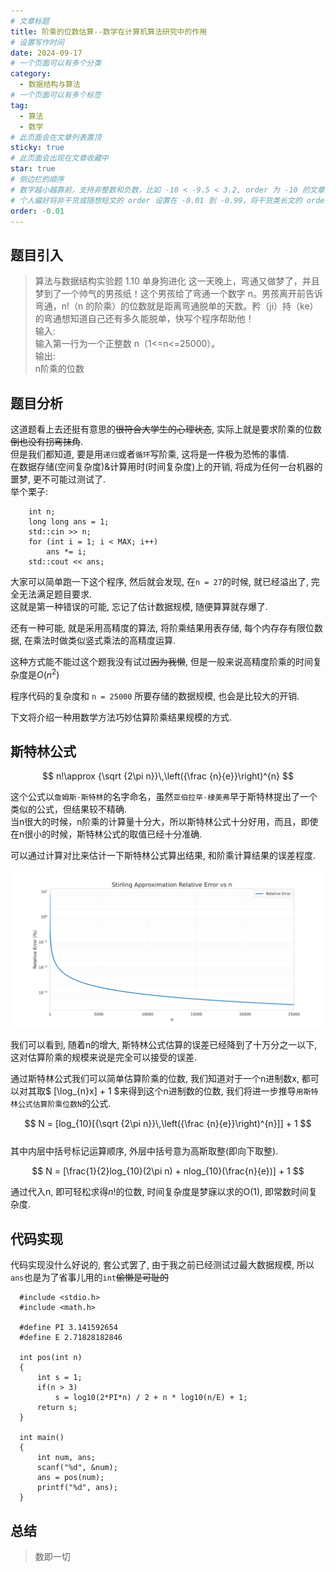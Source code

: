 ```yaml
---
# 文章标题
title: 阶乘的位数估算--数学在计算机算法研究中的作用
# 设置写作时间
date: 2024-09-17
# 一个页面可以有多个分类
category:
  - 数据结构与算法
# 一个页面可以有多个标签
tag:
  - 算法
  - 数学
# 此页面会在文章列表置顶
sticky: true
# 此页面会出现在文章收藏中
star: true
# 侧边栏的顺序
# 数字越小越靠前，支持非整数和负数，比如 -10 < -9.5 < 3.2, order 为 -10 的文章会最靠上。
# 个人偏好将非干货或随想短文的 order 设置在 -0.01 到 -0.99，将干货类长文的 order 设置在 -1 到负无穷。每次新增文章都会在上一篇的基础上递减 order 值。
order: -0.01
--- 
```


## 题目引入

> 算法与数据结构实验题 1.10 单身狗进化
> 这一天晚上，弯通又做梦了，并且梦到了一个帅气的男孩纸！这个男孩给了弯通一个数字 n。男孩离开前告诉弯通，n!（n 的阶乘）的位数就是距离弯通脱单的天数。矜（ji）持（ke）的弯通想知道自己还有多久能脱单，快写个程序帮助他！  
> 输入:  
> 输入第一行为一个正整数 n（1<=n<=25000）。  
> 输出:  
> n阶乘的位数

## 题目分析

这道题看上去还挺有意思的~~很符合大学生的心理状态~~, 实际上就是要求阶乘的位数~~倒也没有拐弯抹角~~.  
但是我们都知道, 要是用`递归`或者`循环`写阶乘, 这将是一件极为恐怖的事情.  
在数据存储(空间复杂度)&计算用时(时间复杂度)上的开销, 将成为任何一台机器的噩梦, 更不可能过测试了.  
举个栗子:  

``` 用循环计算阶乘
    int n;
    long long ans = 1;
    std::cin >> n;
    for (int i = 1; i < MAX; i++)
        ans *= i;
    std::cout << ans;
```  

大家可以简单跑一下这个程序, 然后就会发现, 在`n = 27`的时候, 就已经溢出了, 完全无法满足题目要求.  
这就是第一种错误的可能, 忘记了估计数据规模, 随便算算就存爆了.  

还有一种可能, 就是采用高精度的算法, 将阶乘结果用表存储, 每个内存存有限位数据, 在乘法时做类似竖式乘法的高精度运算.  

这种方式能不能过这个题我没有试过~~因为我懒~~, 但是一般来说高精度阶乘的时间复杂度是$O(n^{2})$  

程序代码的复杂度和 `n = 25000` 所要存储的数据规模, 也会是比较大的开销.  

下文将介绍一种用数学方法巧妙估算阶乘结果规模的方式.

## 斯特林公式

$$ n!\approx {\sqrt {2\pi n}}\,\left({\frac {n}{e}}\right)^{n} $$  

这个公式以`詹姆斯·斯特林`的名字命名，虽然`亚伯拉罕·棣美弗`早于斯特林提出了一个类似的公式，但结果较不精确.  
当n很大的时候，n阶乘的计算量十分大，所以斯特林公式十分好用，而且，即使在n很小的时候，斯特林公式的取值已经十分准确.  

可以通过计算对比来估计一下斯特林公式算出结果, 和阶乘计算结果的误差程度.  

![Stirling Approximation Relative Error vs n](../.vuepress/public/img/Figure_1.svg)  

我们可以看到, 随着n的增大, 斯特林公式估算的误差已经降到了十万分之一以下, 这对估算阶乘的规模来说是完全可以接受的误差.  

通过斯特林公式我们可以简单估算阶乘的位数, 我们知道对于一个n进制数x, 都可以对其取$ [\log_{n}x] + 1 $来得到这个n进制数的位数, 我们将进一步推导`用斯特林公式估算阶乘位数N`的公式.  

$$ N = [log_{10}[{\sqrt {2\pi n}}\,\left({\frac {n}{e}}\right)^{n}]] + 1 $$  
其中内层中括号标记运算顺序, 外层中括号意为高斯取整(即向下取整).  

$$ N = [\frac{1}{2}log_{10}(2\pi n) + nlog_{10}(\frac{n}{e})] + 1 $$  

通过代入n, 即可轻松求得$n!$的位数, 时间复杂度是梦寐以求的O(1), 即常数时间复杂度.

## 代码实现

代码实现没什么好说的, 套公式罢了, 由于我之前已经测试过最大数据规模, 所以`ans`也是为了省事儿用的`int`~~偷懒是可耻的~~

```
  #include <stdio.h>
  #include <math.h>

  #define PI 3.141592654
  #define E 2.71828182846

  int pos(int n)
  {
      int s = 1;
      if(n > 3)
          s = log10(2*PI*n) / 2 + n * log10(n/E) + 1;
      return s;
  }

  int main()
  {
      int num, ans;
      scanf("%d", &num);
      ans = pos(num);
      printf("%d", ans);
  }
```

## 总结

> 数即一切  

